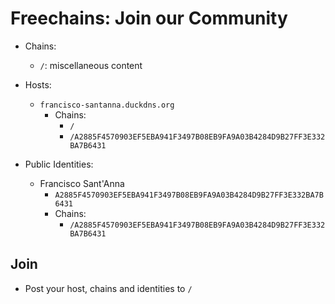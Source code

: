 # Freechains: Join our Community

- Chains:
    - `/`: miscellaneous content

- Hosts:
    - `francisco-santanna.duckdns.org`
        - Chains:
            - `/`
            - `/A2885F4570903EF5EBA941F3497B08EB9FA9A03B4284D9B27FF3E332BA7B6431`

- Public Identities:
    - Francisco Sant'Anna
        - `A2885F4570903EF5EBA941F3497B08EB9FA9A03B4284D9B27FF3E332BA7B6431`
        - Chains:
            - `/A2885F4570903EF5EBA941F3497B08EB9FA9A03B4284D9B27FF3E332BA7B6431`

## Join

- Post your host, chains and identities to `/`
